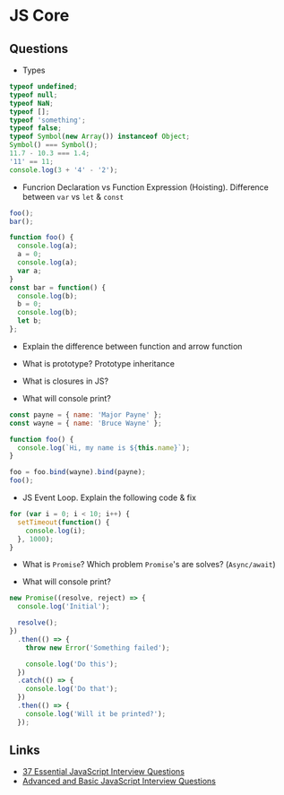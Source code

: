 # JS Core

## Questions

- Types

```javascript
typeof undefined;
typeof null;
typeof NaN;
typeof [];
typeof 'something';
typeof false;
typeof Symbol(new Array()) instanceof Object;
Symbol() === Symbol();
11.7 - 10.3 === 1.4;
'11' == 11;
console.log(3 + '4' - '2');
```

- Funcrion Declaration vs Function Expression (Hoisting). Difference between `var` vs `let` & `const`

```javascript
foo();
bar();

function foo() {
  console.log(a);
  a = 0;
  console.log(a);
  var a;
}
const bar = function() {
  console.log(b);
  b = 0;
  console.log(b);
  let b;
};
```

- Explain the difference between function and arrow function

- What is prototype? Prototype inheritance

- What is closures in JS?

- What will console print?

```javascript
const payne = { name: 'Major Payne' };
const wayne = { name: 'Bruce Wayne' };

function foo() {
  console.log(`Hi, my name is ${this.name}`);
}

foo = foo.bind(wayne).bind(payne);
foo();
```

- JS Event Loop. Explain the following code & fix

```javascript
for (var i = 0; i < 10; i++) {
  setTimeout(function() {
    console.log(i);
  }, 1000);
}
```

- What is `Promise`? Which problem `Promise`'s are solves? (`Async/await`)

- What will console print?

```javascript
new Promise((resolve, reject) => {
  console.log('Initial');

  resolve();
})
  .then(() => {
    throw new Error('Something failed');

    console.log('Do this');
  })
  .catch(() => {
    console.log('Do that');
  })
  .then(() => {
    console.log('Will it be printed?');
  });
```

## Links

- [37 Essential JavaScript Interview Questions](https://www.toptal.com/javascript/interview-questions)
- [Advanced and Basic JavaScript Interview Questions](https://www.onlineinterviewquestions.com/advanced-javascript-interview-questions)
